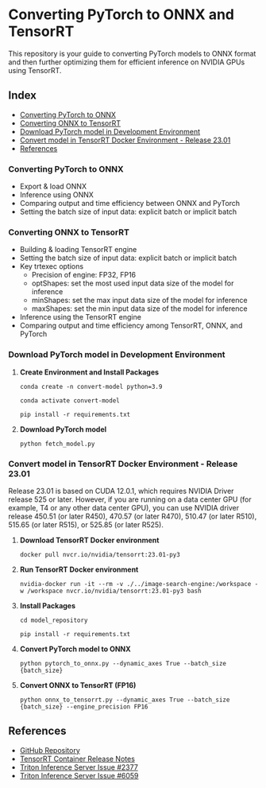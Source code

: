 # Converting PyTorch to ONNX and TensorRT

This repository is your guide to converting PyTorch models to ONNX format and then further optimizing them for efficient inference on NVIDIA GPUs using TensorRT.

## Index

- [Converting PyTorch to ONNX](#converting-pytorch-to-onnx)
- [Converting ONNX to TensorRT](#converting-onnx-to-tensorrt)
- [Download PyTorch model in Development Environment](#download-pytorch-model-in-development-environment)
- [Convert model in TensorRT Docker Environment - Release 23.01](#convert-model-in-tensorrt-docker-environment---release-2301)
- [References](#references)

### Converting PyTorch to ONNX

- Export & load ONNX
- Inference using ONNX
- Comparing output and time efficiency between ONNX and PyTorch
- Setting the batch size of input data: explicit batch or implicit batch

### Converting ONNX to TensorRT

- Building & loading TensorRT engine
- Setting the batch size of input data: explicit batch or implicit batch
- Key trtexec options
  - Precision of engine: FP32, FP16
  - optShapes: set the most used input data size of the model for inference
  - minShapes: set the max input data size of the model for inference
  - maxShapes: set the min input data size of the model for inference
- Inference using the TensorRT engine
- Comparing output and time efficiency among TensorRT, ONNX, and PyTorch

### Download PyTorch model in Development Environment

1. **Create Environment and Install Packages**

   ```shell
   conda create -n convert-model python=3.9
   ```

   ```shell
   conda activate convert-model
   ```

   ```shell
   pip install -r requirements.txt
   ```

2. **Download PyTorch model**
   ```shell
   python fetch_model.py
   ```

### Convert model in TensorRT Docker Environment - Release 23.01

Release 23.01 is based on CUDA 12.0.1, which requires NVIDIA Driver release 525 or later. However, if you are running on a data center GPU (for example, T4 or any other data center GPU), you can use NVIDIA driver release 450.51 (or later R450), 470.57 (or later R470), 510.47 (or later R510), 515.65 (or later R515), or 525.85 (or later R525).

1. **Download TensorRT Docker environment**
   ```
   docker pull nvcr.io/nvidia/tensorrt:23.01-py3
   ```
2. **Run TensorRT Docker environment**
   ```
   nvidia-docker run -it --rm -v ./../image-search-engine:/workspace -w /workspace nvcr.io/nvidia/tensorrt:23.01-py3 bash
   ```
3. **Install Packages**
   ```
   cd model_repository
   ```
   ```
   pip install -r requirements.txt
   ```
4. **Convert PyTorch model to ONNX**
   ```
   python pytorch_to_onnx.py --dynamic_axes True --batch_size {batch_size}
   ```
5. **Convert ONNX to TensorRT (FP16)**
   ```
   python onnx_to_tensorrt.py --dynamic_axes True --batch_size {batch_size} --engine_precision FP16
   ```

## References

- [GitHub Repository](https://github.com/qbxlvnf11/convert-pytorch-onnx-tensorrt)
- [TensorRT Container Release Notes](https://docs.nvidia.com/deeplearning/tensorrt/container-release-notes/rel-23-01.html#rel-23-01)
- [Triton Inference Server Issue #2377](https://github.com/triton-inference-server/server/issues/2377)
- [Triton Inference Server Issue #6059](https://github.com/triton-inference-server/server/issues/6059)
